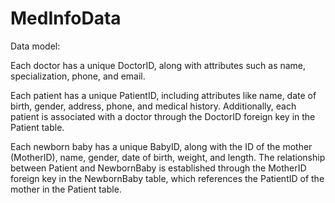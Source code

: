 # MedInfoData

Data model:

Each doctor has a unique DoctorID, along with attributes such as name, specialization, phone, and email.

Each patient has a unique PatientID, including attributes like name, date of birth, gender, address, phone, and medical history. Additionally, each patient is associated with a doctor through the DoctorID foreign key in the Patient table.

Each newborn baby has a unique BabyID, along with the ID of the mother (MotherID), name, gender, date of birth, weight, and length. The relationship between Patient and NewbornBaby is established through the MotherID foreign key in the NewbornBaby table, which references the PatientID of the mother in the Patient table.